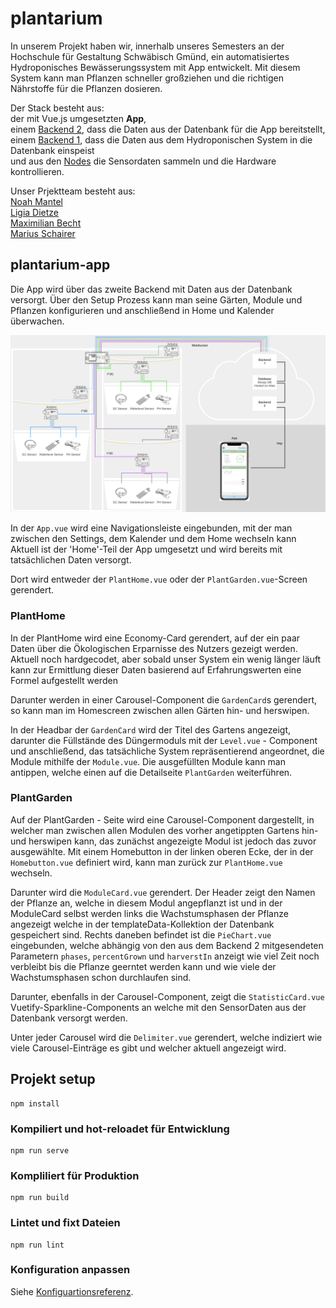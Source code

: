 # plantarium

In unserem Projekt haben wir, innerhalb unseres Semesters an der Hochschule für Gestaltung Schwäbisch Gmünd, ein automatisiertes Hydroponisches Bewässerungssystem mit App entwickelt. Mit diesem System kann man Pflanzen schneller großziehen und die richtigen Nährstoffe für die Pflanzen dosieren.

Der Stack besteht aus: </br>
der mit Vue.js umgesetzten **App**, </br>
einem [Backend 2](https://github.com/maxicozy/plantarium-backend-ii), dass die Daten aus der Datenbank für die App bereitstellt, </br> 
einem [Backend 1](https://github.com/maxicozy/plantarium-backend-i), dass die Daten aus dem Hydroponischen System in die Datenbank einspeist </br>
und aus den [Nodes](https://github.com/maxicozy/plantarium-nodes) die Sensordaten sammeln und die Hardware kontrollieren. </br>

Unser Prjektteam besteht aus: </br>
[Noah Mantel](https://github.com/Nodarida) </br>
[Ligia Dietze](https://github.com/Ligiki1) </br>
[Maximilian Becht](https://github.com/maxicozy) </br>
[Marius Schairer](https://github.com/marius220699) </br>

## plantarium-app

Die App wird über das zweite Backend mit Daten aus der Datenbank versorgt. Über den Setup Prozess kann man seine Gärten, Module und Pflanzen konfigurieren und anschließend in Home und Kalender überwachen.

<img src="./img/app-im-stack.png">


In der `App.vue` wird eine Navigationsleiste eingebunden, mit der man zwischen den Settings, dem Kalender und dem Home wechseln kann
Aktuell ist der 'Home'-Teil der App umgesetzt und wird bereits mit tatsächlichen Daten versorgt.

Dort wird entweder der `PlantHome.vue` oder der `PlantGarden.vue`-Screen gerendert. 

### PlantHome

In der PlantHome wird eine Economy-Card gerendert, auf der ein paar Daten über die Ökologischen Erparnisse des Nutzers gezeigt werden.
Aktuell noch hardgecodet, aber sobald unser System ein wenig länger läuft kann zur Ermittlung dieser Daten basierend auf Erfahrungswerten eine Formel aufgestellt werden

Darunter werden in einer Carousel-Component die `GardenCard`s gerendert, so kann man im Homescreen zwischen allen Gärten hin- und herswipen. 

In der Headbar der `GardenCard` wird der Titel des Gartens angezeigt, darunter die Füllstände des Düngermoduls mit der `Level.vue` - Component und anschließend, das tatsächliche System repräsentierend angeordnet, die Module mithilfe der `Module.vue`. Die ausgefüllten Module kann man antippen, welche einen auf die Detailseite `PlantGarden` weiterführen.

### PlantGarden

Auf der PlantGarden - Seite wird eine Carousel-Component dargestellt, in welcher man zwischen allen Modulen des vorher angetippten Gartens hin- und herswipen kann, das zunächst angezeigte Modul ist jedoch das zuvor ausgewählte. Mit einem Homebutton in der linken oberen Ecke, der in der `Homebutton.vue` definiert wird, kann man zurück zur `PlantHome.vue` wechseln.

Darunter wird die `ModuleCard.vue` gerendert. Der Header zeigt den Namen der Pflanze an, welche in diesem Modul angepflanzt ist und in der ModuleCard selbst werden links die Wachstumsphasen der Pflanze angezeigt welche in der templateData-Kollektion der Datenbank gespeichert sind. Rechts daneben befindet ist die `PieChart.vue` eingebunden, welche abhängig von den aus dem Backend 2 mitgesendeten Parametern `phases`, `percentGrown` und `harverstIn` anzeigt wie viel Zeit noch verbleibt bis die Pflanze geerntet werden kann und wie viele der Wachstumsphasen schon durchlaufen sind.

Darunter, ebenfalls in der Carousel-Component, zeigt die `StatisticCard.vue` Vuetify-Sparkline-Components an welche mit den SensorDaten aus der Datenbank versorgt werden.

Unter jeder Carousel wird die `Delimiter.vue` gerendert, welche indiziert wie viele Carousel-Einträge es gibt und welcher aktuell angezeigt wird.

## Projekt setup
```
npm install
```

### Kompiliert und hot-reloadet für Entwicklung
```
npm run serve
```

### Kompliliert für Produktion
```
npm run build
```

### Lintet und fixt Dateien
```
npm run lint
```

### Konfiguration anpassen
Siehe [Konfiguartionsreferenz](https://cli.vuejs.org/config/).
